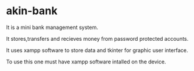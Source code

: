 # akin-bank
It is a mini bank management system.

It stores,transfers and recieves money from password protected accounts.

It uses xampp software to store data and tkinter for graphic user interface. 

To use this one must have xampp software intalled on the device.
